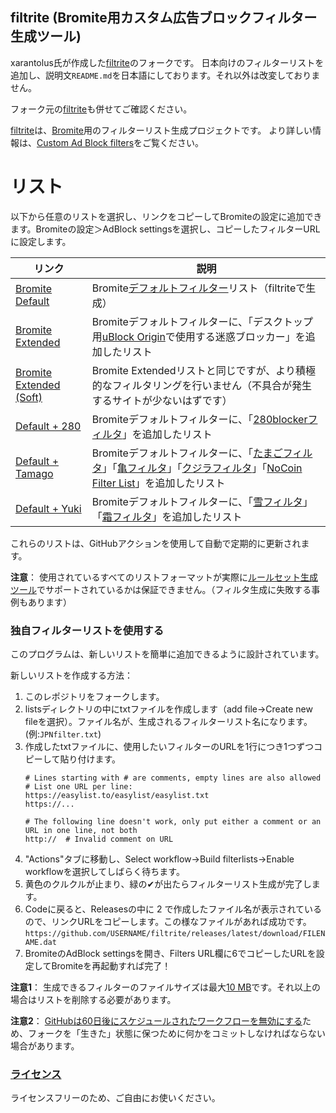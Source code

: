 ## filtrite (Bromite用カスタム広告ブロックフィルター生成ツール)
xarantolus氏が作成した[filtrite](https://github.com/xarantolus/filtrite)のフォークです。
日本向けのフィルターリストを追加し、説明文`README.md`を日本語にしております。それ以外は改変しておりません。

フォーク元の[filtrite](https://github.com/xarantolus/filtrite)も併せてご確認ください。

[filtrite](https://github.com/xarantolus/filtrite)は、[Bromite](https://www.bromite.org/)用のフィルターリスト生成プロジェクトです。
より詳しい情報は、[Custom Ad Block filters](https://www.bromite.org/custom-filters)をご覧ください。

# リスト
以下から任意のリストを選択し、リンクをコピーしてBromiteの設定に追加できます。Bromiteの設定＞AdBlock settingsを選択し、コピーしたフィルターURLに設定します。

| リンク | 説明  |
| ------ | ------|
| [Bromite Default](https://github.com/xperiable/filtrite-jpn/releases/latest/download/bromite-default.dat) | Bromite[デフォルトフィルター](https://github.com/bromite/filters)リスト（filtriteで生成） |
| [Bromite Extended](https://github.com/xperiable/filtrite-jpn/releases/latest/download/bromite-extended.dat) | Bromiteデフォルトフィルターに、「デスクトップ用[uBlock Origin](https://github.com/gorhill/uBlock)で使用する迷惑ブロッカー」を追加したリスト |
| [Bromite Extended (Soft)](https://github.com/xperiable/filtrite-jpn/releases/latest/download/bromite-extended-soft.dat) | Bromite Extendedリストと同じですが、より積極的なフィルタリングを行いません（不具合が発生するサイトが少ないはずです） |
| [Default + 280](https://github.com/xperiable/filtrite-jpn/releases/latest/download/bromite-default_280.dat) | Bromiteデフォルトフィルターに、「[280blockerフィルタ](https://280blocker.net/)」を追加したリスト |
| [Default + Tamago](https://github.com/xperiable/filtrite-jpn/releases/latest/download/bromite-default_tamago.dat) | Bromiteデフォルトフィルターに、「[たまごフィルタ](https://raw.githubusercontent.com/eEIi0A5L/adblock_filter/master/tamago_filter.txt)」「[亀フィルタ](https://raw.githubusercontent.com/eEIi0A5L/adblock_filter/master/kame_filter.txt)」「[クジラフィルタ](https://raw.githubusercontent.com/eEIi0A5L/adblock_filter/master/kujira_filter.txt)」「[NoCoin Filter List](https://raw.githubusercontent.com/hoshsadiq/adblock-nocoin-list/master/nocoin.txt)」を追加したリスト |
| [Default + Yuki](https://github.com/xperiable/filtrite-jpn/releases/latest/download/bromite-default_yuki.dat) | Bromiteデフォルトフィルターに、「[雪フィルタ](https://raw.githubusercontent.com/Yuki2718/adblock/master/japanese/jp-filters.txt)」「[霜フィルタ](https://raw.githubusercontent.com/Yuki2718/adblock/master/japanese/jp-mob.txt)」を追加したリスト |

これらのリストは、GitHubアクションを使用して自動で定期的に更新されます。

**注意**： 使用されているすべてのリストフォーマットが実際に[ルールセット生成ツール](https://github.com/xarantolus/subresource_filter_tools)でサポートされているかは保証できません。（フィルタ生成に失敗する事例もあります）

### 独自フィルターリストを使用する
このプログラムは、新しいリストを簡単に追加できるように設計されています。

新しいリストを作成する方法：

1. このレポジトリをフォークします。
2. listsディレクトリの中にtxtファイルを作成します（add file→Create new fileを選択）。ファイル名が、生成されるフィルターリスト名になります。(例:`JPNfilter.txt`)
3. 作成したtxtファイルに、使用したいフィルターのURLを1行につき1つずつコピーして貼り付けます。
    ```
    # Lines starting with # are comments, empty lines are also allowed
    # List one URL per line:
    https://easylist.to/easylist/easylist.txt
    https://...

    # The following line doesn't work, only put either a comment or an URL in one line, not both
    http://  # Invalid comment on URL
    ```
4. "Actions"タブに移動し、Select workflow→Build filterlists→Enable workflowを選択してしばらく待ちます。
5. 黄色のクルクルが止まり、緑の✔が出たらフィルターリスト生成が完了します。
6. Codeに戻ると、Releasesの中に 2 で作成したファイル名が表示されているので、リンクURLをコピーします。この様なファイルがあれば成功です。`https://github.com/USERNAME/filtrite/releases/latest/download/FILENAME.dat`
7. BromiteのAdBlock settingsを開き、Filters URL欄に6でコピーしたURLを設定してBromiteを再起動すれば完了！

**注意1**： 生成できるフィルターのファイルサイズは最大[10 MB](https://github.com/bromite/bromite/blob/e5771ef891cf01dd5aeaaec5e092841929a9a541/build/patches/Bromite-AdBlockUpdaterService.patch#L1152-L)です。それ以上の場合はリストを削除する必要があります。

**注意2**： [GitHubは60日後にスケジュールされたワークフローを無効にする](https://docs.github.com/en/actions/managing-workflow-runs/disabling-and-enabling-a-workflow)ため、フォークを「生きた」状態に保つために何かをコミットしなければならない場合があります。

### [ライセンス](LICENSE)
ライセンスフリーのため、ご自由にお使いください。

